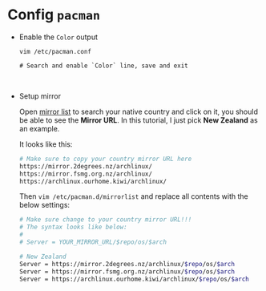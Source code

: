 # Config `pacman`

- Enable the `Color` output
    
    ```
    vim /etc/pacman.conf

    # Search and enable `Color` line, save and exit
    ```

</br>

- Setup mirror

    Open [mirror list](https://www.archlinux.org/mirrors/) to search your native country and click on it, you should be able to see the **Mirror URL**.
    In this tutorial, I just pick **New Zealand** as an example. 

    It looks like this:

    ```bash
    # Make sure to copy your country mirror URL here
    https://mirror.2degrees.nz/archlinux/
    https://mirror.fsmg.org.nz/archlinux/
    https://archlinux.ourhome.kiwi/archlinux/
    ```

    Then `vim /etc/pacman.d/mirrorlist` and replace all contents with the below settings:


    ```bash
    # Make sure change to your country mirror URL!!!
    # The syntax looks like below:
    #
    # Server = YOUR_MIRROR_URL/$repo/os/$arch

    # New Zealand
    Server = https://mirror.2degrees.nz/archlinux/$repo/os/$arch
    Server = https://mirror.fsmg.org.nz/archlinux/$repo/os/$arch
    Server = https://archlinux.ourhome.kiwi/archlinux/$repo/os/$arch
    ```
